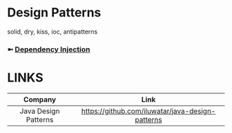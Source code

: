 # Design Patterns
solid, dry, kiss, ioc, antipatterns


### ➼ [Dependency Injection](Dependency)

# LINKS

Company|Link
:-:|:-:
Java Design Patterns|https://github.com/iluwatar/java-design-patterns
